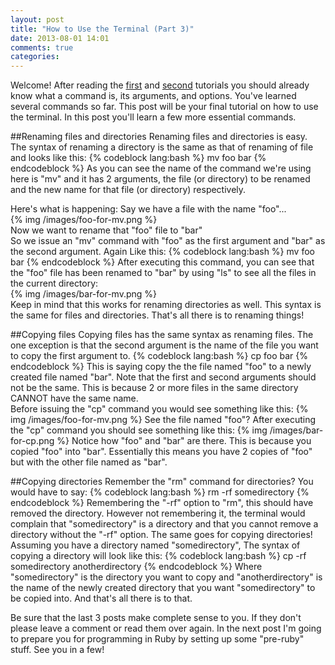 ```yaml
---
layout: post
title: "How to Use the Terminal (Part 3)"
date: 2013-08-01 14:01
comments: true
categories: 
---
```


Welcome! After reading the [first](http://dillon-benson.github.io/blog/2013/07/18/how-to-use-the-terminal/) and [second](http://dillon-benson.github.io/blog/2013/07/20/how-to-use-the-terminal-part-2/) tutorials you should already know what a command is, its arguments, and options. You've learned several commands so far. This post will be your final tutorial on how to use the terminal. In this post you'll learn a few more essential commands.  

##Renaming files and directories
Renaming files and directories is easy. The syntax of renaming a directory is the same as that of renaming of file and looks like this:
{% codeblock lang:bash %}
mv foo bar
{% endcodeblock %}
As you can see the name of the command we're using here is "mv" and it has 2 arguments, the file (or directory) to be renamed and the new name for that file (or directory) respectively.  

Here's what is happening:
Say we have a file with the name "foo"...  
{% img /images/foo-for-mv.png %}  
Now we want to rename that "foo" file to "bar"  
So we issue an "mv" command with "foo" as the first argument and "bar" as the second argument. Again Like this:
{% codeblock lang:bash %}
mv foo bar
{% endcodeblock %}
After executing this command, you can see that the "foo" file has been renamed to "bar" by using "ls" to see all the files in the current directory:  
{% img /images/bar-for-mv.png %}  
Keep in mind that this works for renaming directories as well. This syntax is the same for files and directories.
That's all there is to renaming things!  

##Copying files
Copying files has the same syntax as renaming files. The one exception is that the second argument is the name of the file you want to copy the first argument to.
{% codeblock lang:bash %}
cp foo bar
{% endcodeblock %}
This is saying copy the the file named "foo" to a newly created file named "bar". Note that the first and second arguments should not be the same. This is because 2 or more files in the same directory CANNOT have the same name.  
Before issuing the "cp" command you would see something like this:
{% img /images/foo-for-mv.png %}
See the file named "foo"?
After executing the "cp" command you should see something like this:
{% img /images/bar-for-cp.png %}
Notice how "foo" and "bar" are there. This is because you copied "foo" into "bar". Essentially this means you have 2 copies of "foo" but with the other file named as "bar".  

##Copying directories
Remember the "rm" command for directories? You would have to say:
{% codeblock lang:bash %}
rm -rf somedirectory
{% endcodeblock %}
Remembering the "-rf" option to "rm", this should have removed the directory. However not remembering it, the terminal would complain that "somedirectory" is a directory and that you cannot remove a directory without the "-rf" option. The same goes for copying directories!
Assuming you have a directory named "somedirectory", The syntax of copying a directory will look like this:
{% codeblock lang:bash %}
cp -rf somedirectory anotherdirectory
{% endcodeblock %}
Where "somedirectory" is the directory you want to copy and "anotherdirectory" is the name of the newly created directory that you want "somedirectory" to be copied into.
And that's all there is to that.  

Be sure that the last 3 posts make complete sense to you. If they don't please leave a comment or read them over again. In the next post I'm going to prepare you for programming in Ruby by setting up some "pre-ruby" stuff. See you in a few!

